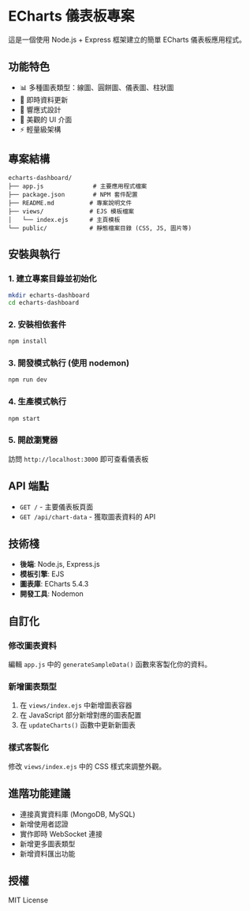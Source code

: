# ECharts 儀表板專案

這是一個使用 Node.js + Express 框架建立的簡單 ECharts 儀表板應用程式。

## 功能特色

- 📊 多種圖表類型：線圖、圓餅圖、儀表圖、柱狀圖
- 🔄 即時資料更新
- 📱 響應式設計
- 🎨 美觀的 UI 介面
- ⚡ 輕量級架構

## 專案結構

```
echarts-dashboard/
├── app.js              # 主要應用程式檔案
├── package.json        # NPM 套件配置
├── README.md          # 專案說明文件
├── views/             # EJS 模板檔案
│   └── index.ejs      # 主頁模板
└── public/            # 靜態檔案目錄 (CSS, JS, 圖片等)
```

## 安裝與執行

### 1. 建立專案目錄並初始化

```bash
mkdir echarts-dashboard
cd echarts-dashboard
```

### 2. 安裝相依套件

```bash
npm install
```

### 3. 開發模式執行 (使用 nodemon)

```bash
npm run dev
```

### 4. 生產模式執行

```bash
npm start
```

### 5. 開啟瀏覽器

訪問 `http://localhost:3000` 即可查看儀表板

## API 端點

- `GET /` - 主要儀表板頁面
- `GET /api/chart-data` - 獲取圖表資料的 API

## 技術棧

- **後端**: Node.js, Express.js
- **模板引擎**: EJS
- **圖表庫**: ECharts 5.4.3
- **開發工具**: Nodemon

## 自訂化

### 修改圖表資料

編輯 `app.js` 中的 `generateSampleData()` 函數來客製化你的資料。

### 新增圖表類型

1. 在 `views/index.ejs` 中新增圖表容器
2. 在 JavaScript 部分新增對應的圖表配置
3. 在 `updateCharts()` 函數中更新新圖表

### 樣式客製化

修改 `views/index.ejs` 中的 CSS 樣式來調整外觀。

## 進階功能建議

- 連接真實資料庫 (MongoDB, MySQL)
- 新增使用者認證
- 實作即時 WebSocket 連接
- 新增更多圖表類型
- 新增資料匯出功能

## 授權

MIT License
